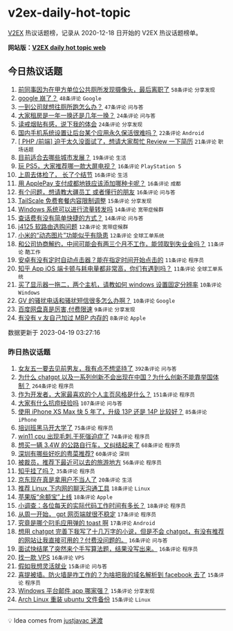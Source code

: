 # v2ex-daily-hot-topic

[V2EX](https://www.v2ex.com/) 热议话题榜，记录从 2020-12-18 日开始的 V2EX 热议话题榜单。

**网站版：[V2EX daily hot topic web](https://boojack.github.io/v2ex-daily-hot-topic-web/)**

## 今日热议话题

<!-- TODAY BEGIN -->

1. [前同事因为在甲方单位公共厕所发现摄像头，最后离职了](https://www.v2ex.com/t/933631) `58条评论` `分享发现`
1. [google 崩了？](https://www.v2ex.com/t/933636) `48条评论` `Google`
1. [一到公司就想往厕所跑怎么办？](https://www.v2ex.com/t/933623) `47条评论` `问与答`
1. [大家租房是一年一换还是几年一换？](https://www.v2ex.com/t/933649) `24条评论` `问与答`
1. [读戒烟贴有感，说下我的体会](https://www.v2ex.com/t/933642) `24条评论` `分享发现`
1. [国内手机系统设置让后台某个应用永久保活很难吗？](https://www.v2ex.com/t/933652) `22条评论` `Android`
1. [[ PHP /前端] 迫于太久没面试了，想请大家帮忙 Review 一下简历](https://www.v2ex.com/t/933619) `21条评论` `职场话题`
1. [目前适合去哪些城市发展？](https://www.v2ex.com/t/933678) `19条评论` `生活`
1. [玩 PS5，大家推荐哪一款大屏电视？](https://www.v2ex.com/t/933681) `16条评论` `PlayStation 5`
1. [上周去体检了， 长了个结节](https://www.v2ex.com/t/933680) `16条评论` `生活`
1. [用 ApplePay 支付成都地铁应该添加哪种卡呢？](https://www.v2ex.com/t/933644) `16条评论` `成都`
1. [有个问题，想请教大疆员工 或者懂行的朋友](https://www.v2ex.com/t/933637) `16条评论` `问与答`
1. [TailScale 免费套餐内容限制调整](https://www.v2ex.com/t/933632) `15条评论` `分享发现`
1. [Windows 系统可以进行流量转发吗](https://www.v2ex.com/t/933635) `14条评论` `宽带症候群`
1. [查话费有没有简单快捷的方式？](https://www.v2ex.com/t/933625) `14条评论` `问与答`
1. [j4125 软路由选购问题](https://www.v2ex.com/t/933674) `12条评论` `宽带症候群`
1. [小米的“动态图片”功能似乎有隐患](https://www.v2ex.com/t/933665) `12条评论` `全球工单系统`
1. [和公司协商解约，中间可能会有两三个月不工作，能领取到失业金吗？](https://www.v2ex.com/t/933668) `11条评论` `酷工作`
1. [安卓有没有定时自动点击器？能在指定时间开始点击的](https://www.v2ex.com/t/933633) `11条评论` `程序员`
1. [知乎 App iOS 端卡顿与耗电量都非常高，你们有遇到吗？](https://www.v2ex.com/t/933630) `11条评论` `全球工单系统`
1. [买了显示器一拖二，两个主机，请教如何 windows 设置固定分辨率](https://www.v2ex.com/t/933650) `10条评论` `Windows`
1. [GV 的骚扰电话和骚扰短信很多怎么办啊？](https://www.v2ex.com/t/933627) `10条评论` `Google`
1. [百度网盘真是厉害,付费限速](https://www.v2ex.com/t/933654) `9条评论` `分享发现`
1. [有没有 v 友自己加过 MBP 内存的](https://www.v2ex.com/t/933667) `8条评论` `Apple`

数据更新于 2023-04-19 03:27:16

<!-- TODAY END -->

### 昨日热议话题

<!-- YESTERDAY BEGIN -->

1. [女友五一要去见前男友，我有点不想坚持了](https://www.v2ex.com/t/933324) `392条评论` `问与答`
1. [为什么 chatgpt 以及一系列创新不会出现在中国？为什么创新不能靠举国体制？](https://www.v2ex.com/t/933384) `264条评论` `程序员`
1. [作为开发者，大家最喜欢的个人主页风格是什么？](https://www.v2ex.com/t/933373) `151条评论` `程序员`
1. [大家有什么抗痘经验吗](https://www.v2ex.com/t/933376) `107条评论` `问与答`
1. [使用 iPhone XS Max 快 5 年了，升级 13P 还是 14P 比较好？](https://www.v2ex.com/t/933339) `85条评论` `iPhone`
1. [培训班黑马开大学了](https://www.v2ex.com/t/933468) `75条评论` `程序员`
1. [win11 cpu 出现毛刺.干死强迫症了](https://www.v2ex.com/t/933349) `74条评论` `程序员`
1. [想买一辆 3.4W 的公路自行车，又纠结起来了](https://www.v2ex.com/t/933545) `68条评论` `程序员`
1. [深圳有哪些好吃的粤菜推荐?](https://www.v2ex.com/t/933334) `60条评论` `深圳`
1. [被裁员，推荐下最近可以去的旅游地方](https://www.v2ex.com/t/933498) `56条评论` `程序员`
1. [知乎挂了吗？](https://www.v2ex.com/t/933508) `35条评论` `程序员`
1. [京东现在真是拿用户不当人了](https://www.v2ex.com/t/933403) `20条评论` `生活`
1. [推荐 Linux 下内网的聊天沟通工具](https://www.v2ex.com/t/933475) `18条评论` `Linux`
1. [苹果版“余额宝”上线](https://www.v2ex.com/t/933362) `18条评论` `Apple`
1. [小调查：各位每天的实际代码工作时间有多长？](https://www.v2ex.com/t/933353) `18条评论` `程序员`
1. [从周一开始， gpt 网页端就很不稳定](https://www.v2ex.com/t/933511) `17条评论` `程序员`
1. [究竟是哪个叼毛应用弹的 toast 啊](https://www.v2ex.com/t/933363) `17条评论` `Android`
1. [想用 chatgpt 完善下我写了十几万字的小说，但是不会 chatgpt，有没有推荐的网站让我直接可用的？付费没问题的。](https://www.v2ex.com/t/933459) `16条评论` `问与答`
1. [面试快结尾了突然来个手写算法题，结果没写出来。](https://www.v2ex.com/t/933344) `16条评论` `程序员`
1. [找一款 VPS](https://www.v2ex.com/t/933335) `16条评论` `VPS`
1. [假如我想灵活就业](https://www.v2ex.com/t/933576) `15条评论` `问与答`
1. [喜提被墙。防火墙是咋工作的？为啥把我的域名解析到 facebook 去了](https://www.v2ex.com/t/933552) `15条评论` `程序员`
1. [Windows 平台邮件 app 哪家强？](https://www.v2ex.com/t/933521) `15条评论` `分享发现`
1. [Arch Linux 重装 ubuntu 文件备份](https://www.v2ex.com/t/933430) `15条评论` `Linux`

<!-- YESTERDAY END -->

---

💡 Idea comes from [justjavac 迷渡](https://github.com/justjavac/)
